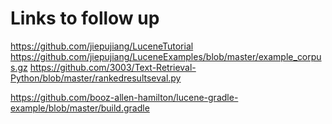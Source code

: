 # Links to follow up

https://github.com/jiepujiang/LuceneTutorial
https://github.com/jiepujiang/LuceneExamples/blob/master/example_corpus.gz
https://github.com/3003/Text-Retrieval-Python/blob/master/rankedresultseval.py

https://github.com/booz-allen-hamilton/lucene-gradle-example/blob/master/build.gradle